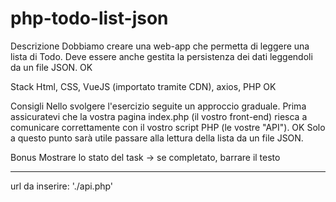 # php-todo-list-json

Descrizione
Dobbiamo creare una web-app che permetta di leggere una lista di Todo.
Deve essere anche gestita la persistenza dei dati leggendoli da un file JSON. OK

Stack
Html, CSS, VueJS (importato tramite CDN), axios, PHP OK

Consigli
Nello svolgere l'esercizio seguite un approccio graduale.
Prima assicuratevi che la vostra pagina index.php (il vostro front-end) riesca a comunicare correttamente con il vostro script PHP (le vostre "API"). OK
Solo a questo punto sarà utile passare alla lettura della lista da un file JSON.

Bonus
Mostrare lo stato del task → se completato, barrare il testo

*****
url da inserire: './api.php'